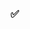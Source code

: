 
### ✅ **<script> 태그**

- 웹페이지에 스크립트 코드를 추가하기 위해 사용한다.
- src와 내부 코드는 동시에 사용될 수 없다.
- 스크립트를 별도의 파일에 작성하면 브라우저가 스크립트를 다운받아 [캐시(cache)](https://en.wikipedia.org/wiki/Web_cache)에 저장하기 때문에, 성능상의 이점이 있다.

### ✅ **기본 코드 구조**

```jsx
// 문(statement)
console.log("Hello, world");

// 1. 한 줄 주석
console.log("worldwide") // 2. 문 다음으로 이어지는 주석
/*
	3. 두 줄 주석
*/
```

- 서로 다은 문(statement)은 세미콜론(;)을 이용해서 구분한다.
- 코드의 가독성을 위해 줄바꿈을 한다.
- 줄바꿈이 있다면 세미콜론(;)은 생략 될 수 있다. 하지만 모든 상황에 적용될 수 없기 때문에 항상 작성하는 것을 권고한다.
- 코드의 설명이 필요할 땐 주석으로 작성할 수 있다.
- 두 줄 주석 안에 주석이 중첩으로 들어갈 수 없다.

### ✅ ”use strict”

- ECMAScript5(ES5)가 등장하기 전까지 있었던 javascript의 여러가지 불완전한 문법이 기존사이트에 영원히 박제되는 경우가 있었다.
- 해당사항을 극복하더라도, 호환성 문제를 해결하기위해 엄격모드에서만 해당 변경사항이 활성화 되도록 해놓았다.
- 'use strict' 는 최상단에 위치시켜야한다. 그리고 취소할 수 없다.
- 모던자바스크립트에는 class나 import등의 구조가 존재하는데, 이를 사용하면 자동으로 적용이 된다.

### ✅ 변수와 상수

**변수**

- 데이터를 저장할 때 사용하는 ‘이름이 붙은 저장소’이다.
- var, let, const 를 사용해서 선언한다.
- 변수 선언 규칙
    - 변수명은 주로 카멜표기법(camelCase)을 사용한다.
    - $, _ 기호를 사용할 수 있다.
    - 대소문자를 구별한다.
    - 비라틴계 언어도 변수명에 사용할 수 있다.(하지만 권장하지는 않음)
    - 예약어는 사용할 수 없다.
    - 변수명은 간결하고, 명확해야 한다. 변수가 담고있는 것이 무엇인지 잘 설명할 수 있어야 함.

<aside>
💡 **다양한 변수 표기법** 
- 카멜 표기법 : camelCase
- 파스칼 표기법 : PascalCase
- 스네이크 표기법 : snake_case
- 케밥 표기법 : kebab-case

</aside>

<aside>
💡 예약어는 자바스크립트에서 이미 사용되고 있는 단어들로 변수명을 만들 때 사용할 수 없다.

</aside>

- var : ES6 이전에 사용되던 변수 선언 키워드로 재선언이 가능하기 때문에 모던 자바스크립트에서는 사용되지 않는다.
- let, const. : ES6부터 사용되는 변수 선언 키워드로 재선언이 불가능하다.
    - let은 재할당이 가능하다.
    - const는 변하지 않는 **상수** 값을 선언할 때 사용, 재할당이 불가능하다.

<aside>
❓ 예상 질문

- Hoisting에 대해 var, let, const와의 차이점과 함께 설명해주세요
- TDZ는 무엇인가요?
</aside>

### ✅ 자료형

- number - 정수, 부동 소수점 등의 숫자를 나타낼때 사용한다.
- bigint - 길이 제약 없이 정수를 나타낼 수 있다.
- string - 빈 문자열이나 글자들로 이뤄진 문자열을 나타낼 때 사용한다.
- boolean - true, false를 나타낼 때 사용한다. ( Firefox, Chrome, Edge, Safari에서만 `BigInt`를 지원한다. IE에선 지원하지 않는다.)
- null - 알 수 없는 값을 나타낸다.
- undefined - 할당되지 않은 값을 나타낸다.
- object - 복잡한 데이터 구조를 만들 때 사용한다.
- symbol - 객체의 고유 식별자를 만들 때 사용한다.

- typeof 연산자는 피연산자의 자료형을 알려주는 연산자이다.

```jsx
const x = "Hello world"

typeof x; // string
typeof(x); // string
```

- null의 typeof 연산은 “object”인데, 이는 언어상의 오류입니다.

### ✅ 형 변환 - 원시형

함수와 연산자에 전달되는 값은 대부분 적절한 자료형으로 자동 변환된다. 이외에, 전달받은 값을 의도를 갖고 원하는 타입으로 변환(명시적 변환)해 주는 경우도 형 변환이라고 할 수 있습니다.

- 문자형으로 변환

```jsx
let value = true; // boolean 

value = String(value); //"true" -> string
```

- 숫자형으로 변환

```jsx
let value = true; // boolean

value = Number(value); // 1 -> number
```

- 불린형으로 변환

```jsx
let value = 0; // number

value = Boolean(value); // false -> boolean
```

### ✅ 상호작용

![스크린샷 2023-12-01 오전 10.56.33.png](https://prod-files-secure.s3.us-west-2.amazonaws.com/26404ebd-1ef1-45d7-b3f2-b2ac10f5d4d0/5f8eff39-2d88-478b-a1d6-74b716578e51/%E1%84%89%E1%85%B3%E1%84%8F%E1%85%B3%E1%84%85%E1%85%B5%E1%86%AB%E1%84%89%E1%85%A3%E1%86%BA_2023-12-01_%E1%84%8B%E1%85%A9%E1%84%8C%E1%85%A5%E1%86%AB_10.56.33.png)

```jsx
alert("Hello")
```

- **alert** : 이 함수가 실행되면 사용자가 ‘확인(ok)’를 누를 때까지 메세지를 보여주는 창이 계속 떠있게 됩니다.

![스크린샷 2023-12-01 오전 10.58.29.png](https://prod-files-secure.s3.us-west-2.amazonaws.com/26404ebd-1ef1-45d7-b3f2-b2ac10f5d4d0/536b0149-0872-4a86-a121-aa2ae824e3c9/%E1%84%89%E1%85%B3%E1%84%8F%E1%85%B3%E1%84%85%E1%85%B5%E1%86%AB%E1%84%89%E1%85%A3%E1%86%BA_2023-12-01_%E1%84%8B%E1%85%A9%E1%84%8C%E1%85%A5%E1%86%AB_10.58.29.png)

```jsx
//result = prompt(title, [default]);
let age = prompt('나이를 입력해주세요.', 100);
```

- **prompt** : 이 함수는 title, default 두 개의 인수를 받습니다. 사용자에게 텍스트를 입력하라는 메시지를 띄워줌과 동시에, 입력 필드를 함께 제공한다. 확인을 누르면 `prompt` 함수는 사용자가 입력한 문자열을 반환하고, 취소 또는 Esc를 누르면 `null`을 반환한다.
    - title : 사용자에게 보여줄 문자열
    - default : 입력필드의 초기값(선택값)

![스크린샷 2023-12-01 오전 11.02.23.png](https://prod-files-secure.s3.us-west-2.amazonaws.com/26404ebd-1ef1-45d7-b3f2-b2ac10f5d4d0/b893bf7c-9d8f-48e5-8f85-ff3e094cad1b/%E1%84%89%E1%85%B3%E1%84%8F%E1%85%B3%E1%84%85%E1%85%B5%E1%86%AB%E1%84%89%E1%85%A3%E1%86%BA_2023-12-01_%E1%84%8B%E1%85%A9%E1%84%8C%E1%85%A5%E1%86%AB_11.02.23.png)

```jsx
//result = confirm(question);
let isBoss = confirm("당신이 주인인가요?");
```

- **confirm** : 이 함수는 매개변수로 받은 question과 확인, 취소 버튼이 있는 모달 창을 보여준다.사용자가 확인 버튼을 누르면 `true`를, 취소 버튼이나 Esc를 누르면 `false`를 반환한다.

→ 세가지 상호작용들에는 2가지 제약사항이 있다.

1. 모달 창의 위치는 브라우저가 결정하는데, 대개 브라우저 중앙에 위치한다.
2. 모달 창의 모양은 브라우저마다 다르다. 개발자는 창의 모양을 수정할 수 없다.

### ✅ 기본 연산자와 수학

- **자바스크립트에서 연산시 자주 쓰이는 용어**
    - 단항 : 피연산자를 하나만 받는 연산자는 단항 연산자라고 부른다.
    - 이항 : 두 개의 피연산자를 받는 연산자는 이항 연산자라고 부른다.
    - 피연산자(=인수[argument]) : 연산자가 연산을 수행하는 대상이다. 5 * 2에는 왼쪽 피연산자(5)와 오른쪽 피연산자(2), 총 두개의 피연산자가 있다.
    
- **자바스크립트에서 지원하는 연산자**
    - 덧셈 연산자 `+`
    - 뺄셈 연산자 `-`
    - 곱셈 연산자 `*`
    - 나눗셈 연산자 `/`
    - 나머지 연산자 `%`
    - 거듭제곱 연산자 `**`

- **이항 연산자 `+`와 문자열 연결**
    
    `+`연산자는 대개 숫자를 더한 결과를 반환한다. 그런데 이항 연산자 `+` 의 피 연산자로 문자열이 전달되면 덧셈 연산자는 덧셈이 아닌 문자열을 연결한다. 
    
    ```jsx
    let s = "my" + "string"; // mystring
    ```
    
    따라서 피 연산자 중 하나라도 문자열이면 다른 하나도 문자열로 변환된다.
    
    ```jsx
    let plus = 1 + "2" // "12"
    ```
    
    첫 번째 피연산자가 문자열인지, 두 번째 피연산자가 문자열인지는 중요하지 않다. 피연산자 중 어느 하나가 문자열이면 다른 하나도 문자열로 변환됨.연산은 왼쪽에서 오른쪽으로 순차적으로 진행되기 때문에 두 개의 숫자 뒤에 문자열이 오는 경우, 숫자가 먼저 더해지고, 그 후 더해진 숫자와 문자열과의 병합이 일어난다.
    
    ```jsx
    alert(2 + 2 + '1' ); // '221'이 아니라 '41'이 출력
    ```
    
    `-`,`/` 연산자는 숫자형으로 변환되는 것과 대조됩니다.
    
    ```jsx
    alert( 6 - '2' ); // 4, '2'를 숫자로 바꾼 후 연산이 진행
    alert( '6' / '2' ); // 3, 두 피연산자가 숫자로 바뀐 후 연산이 진행
    ```
    
- **단항 연산자 `+` 와 숫자형으로의 변환 (Number)**
    
    숫자에 단항 덧셈 연산자를 붙이면 이 연산자는 아무런 동작도 하지 않는다. 하지만 숫자가 아닌 경우엔 숫자형으로 변환이 일어난다.
    
    ```jsx
    let apples = "2";
    let oranges = "3";
    
    // 이항 덧셈 연산자가 적용되기 전에, 두 피연산자는 숫자형으로 변환된다.
    alert( +apples + +oranges ); // 5
    ```
    

- **연산자 우선순위**
    
    
    | 순위 | 기능 | 연산자 |
    | --- | --- | --- |
    | 1 | 괄호 | () |
    | 2 | 증간/논리 연산자 | ++, -- , ! |
    | 3 | 산술 연산자 | *, /, % |
    | 4 | 산술 연산자  | +, - |
    | 5 | 비교 연산자 | <, <=,>, => |
    | 6 | 비교 연산자 | ==, ===, !=, !== |
    | 7 | 논리 연산자 | && |
    | 8 | 논리연산자 | || |
    | 9 | 대입연산자 | =, +=, -=, *=, /=, %= |

/표

- **할당 연산자**
    
    할당 연산자는 `=` 변수에 값을 할당할 때 사용하는 연산자이다. 
    
    - 값을 반환
    
    ```jsx
    a = b + 1; // a에 b + 1 값이 할당되고 그 값을 반환
    ```
    
    - 할당 연산자 체이닝
    
    ```jsx
    a = b = c = 2 + 2 // 우측 부터 평가되어 모든 변수에 같은 값이 할당
    ```
    
    - 복합 할당 연산자
    
    ```jsx
    n += 5;
    n *= 4; // 변수에 연산을 적용하고 그 결과를 같은 변수에 저장하는 과정을 간소화할 수 있다.
    ```
    

- **비트 연산자**
    
    인수를 32비트 정수로 변환하여 이진 연산을 수행합니다. 
    
    - 비트 AND ( `&` )
    - 비트 OR ( `|` )
    - 비트 XOR ( `^` )
    - 비트 NOT ( `~` )
    - 왼쪽 시프트(LEFT SHIFT) ( `<<` )
    - 오른쪽 시프트(RIGHT SHIFT) ( `>>` )
    - 부호 없는 오른쪽 시프트(ZERO-FILL RIGHT SHIFT) ( `>>>` )

- **쉼표 연산자**
    
    코드를 짧게 쓰려는 의도로 가끔 사용됩니다. 쉼표 연산자는 `,` 여러 표현식을 코드 한 줄에서 평가할 수 있게 해준다. 이때 표현식 각각이 모두 평가되지만, 마지막 표현식의 결과만 반환된다.
    
    ```jsx
    let a = (1 + 2, 3 + 4);
    
    alert( a ); // 7 (3 + 4의 결과)
    ```
    
- **비교 연산자**
    
    비교 연산자는 불린값을 반환합니다.
    
    - 문자열 비교 : 사전 순으로 문자열을 비교하며, 문자열을 구성하는 문자 하나하나를 비교해가면 문자열을 비교한다.
    
    ```jsx
    alert( 'Z' > 'A' ); // true
    alert( 'Glow' > 'Glee' ); // true
    alert( 'Bee' > 'Be' ); // true
    ```
    
    - 다른 형을 가진 값 간의 비교
    
    ```jsx
    //비교하려는 값의 자료형이 다르면 자바스크립트는 이 값들을 숫자형으로 바꿉니다.
    alert( '2' > 1 ); // true, 문자열 '2'가 숫자 2로 변환된 후 비교가 진행됩니다.
    alert( '01' == 1 ); // true, 문자열 '01'이 숫자 1로 변환된 후 비교가 진행됩니다.
    
    //불린값의 경우 true는 1, false는 0으로 변환된 후 비교가 이뤄집니다.
    alert( true == 1 ); // true
    alert( false == 0 ); // true
    ```
    

- **일치 연산자**
    - **동등 연산자** `==` 는 값이 일치하면 true를 반환한다.
    
    ```jsx
    alert(0 == false); // true
    ```
    
    - **일치 연산자** `===` 는 값과 타입도 일치해야 true를 반환한다.
    
    ```jsx
    alert(0 === false); // false
    ```
    
    → 일치 연산자 `===`가 동등 연산자 `==`의 엄격한 버전인 것처럼 ‘불일치’ 연산자 `!==`는 부등 연산자 `!=`의 엄격한 버전이다. 일치 연산자는 동등 연산자보다 한 글자 더 길긴 하지만 비교 결과가 명확하기 때문에 에러가 발생할 확률을 줄여줌.
    
- **null과 undefined**
    - `null`과 `undefined`는 동등 비교(`==`) 시 서로 같지만 일치하지는(`===`) 않다.
    - `null`이나 `undefined`가 될 확률이 있는 변수가 `>` 또는 `<`의 피연산자로 올 때는`null`, `undefined` 여부를 확인하는 코드를 따로 추가하는 것을 권장한다.
    
- **논리 연산자**
    - **|| (or) 연산자** : 두 값 중 하나라고 truthy이면 true를 반환한다. 숫자 1은 true, 0은 false로 간주한다. 여러 값중 처번째 truthy 값을 반환, 모두 falsy면 마지막 값을 반환
    
    ```jsx
    result = a || b;
    ```
    
    - **&&(and) 연산자** : 모든 값이 truthy일 때 true를 반환한다. 여러 값 중 첫 번째 falsy 값을 반환, 모두 truthy면 마지막 값을 반환. &&의 우선순위가 ||보다 높음.
    
    ```jsx
    result = a && b;
    ```
    
    - **! (NOT) 연산자**: 피연산자를 불린형으로 변환 후 그 역을 반환한다. !!를 사용하여 값을 불린형으로 명시적 변환 가능. NOT 연산자의 우선순위가 가장 높음.
    
    ```jsx
    result = !value;
    ```
    
    - **단락 평가**: OR(||)는 첫 번째 truthy를 만나면 나머지 값 평가를 멈춤 (단락). AND(&&)는 첫 번째 falsy를 만나면 평가를 멈춤.
    - **논리 연산자 활용**: 논리 연산자는 불린형 뿐 아니라 다양한 타입의 값 처리 가능. 예를 들어, OR(||)로 여러 값 중 첫 번째 truthy 값 선택 가능.

<aside>
❓ 예상 질문
- JavaScript에서 **`==`**와 **`===`** 연산자의 차이점은 무엇이며, 어떤 상황에서 각각을 사용하는 것이 좋은가요?
- **`!`** 연산자의 역할은 무엇이며, JavaScript에서 어떤 상황에서 **`!!`**를 사용하나요? **`!!`**의 사용 예시를 들어 설명해 주세요.

</aside>

- ****nullish 병합 연산자 '??'****
    
    nullish 병합 연산자(nullish coalescing operator) `??`를 사용하면 짧은 문법으로 여러 피연산자 중 그 값이 ‘확정되어있는’ 변수를 찾을 수 있다.
    
    ```jsx
    a ?? b;
    // `a`가 `null`도 아니고 `undefined`도 아니면 `a`
    // 그 외의 경우는 `b`
    
    // 예시
    let firstName = null;
    let lastName = null;
    let nickName = "바이올렛";
    
    // null이나 undefined가 아닌 첫 번째 피연산자
    alert(firstName ?? lastName ?? nickName ?? "익명의 사용자"); // 바이올렛
    ```
    
    → `??`의 연산자 우선 순위가 낮기 때문에 괄호 없이 `??`를 `||`나 `&&`와 함께 사용하는 것은 예상치 못한 결과를 반환할 수 있다.
    
- **?? 와 || 의 차이**
    - `||`는 첫 번째 *truthy* 값을 반환합니다.
    - `??`는 첫 번째 *정의된(defined)* 값을 반환합니다.
    

### ✅ 조건문

- **if와 ?를 사용한 조건처리**
    
    조건에 따라 다른 처리를 해야할 때 `if`나 `?`를 사용한다.
    
    - if문 : if(…)문은 괄호 안에 들어가는 조건문의 결과가 true이면 코드 블록이 실행된다.
    
    ```jsx
    if(1 == true){
    	alert("조건문 통과");
    }
    ```
    
    - else절 : if문엔 else절을 붙일 수 있다. else 뒤에 이어지는 코드 블록은 조건이 거짓일 때 실행된다.
    
    ```jsx
    if(0 == true){
    	alert("조건문 통과");
    } else {
    	alert("조건문 탈락");
    }
    ```
    
    - else if : 여러개의 조건을 처리해야할 때 조건을 추가할 수 있다.
    
    ```jsx
    if( age < 8 ){
    	alert("유딩입니다");
    } else if( 8 <= age < 15){
    	alert("초딩입니다");
    } else if( 15 <= age < 17){
    	alert("중딩입니다");
    } else if( 17 <= age < 19){
    	alert("고딩입니다");
    } else {
    	alert("성인입니다");
    }
    ```
    

- **조건부 연산자 ?**
    
    물음표 연산자라고도 불리는 조건부 연산자를 사용하면 더 짧고 간결하게 코드를 작성할 수 있다. 피연산자가 세 개이기 때문에 삼항 연산자라고도 한다.
    
    ```jsx
    let result = condition ? value1 : value2; 
    // condition이 true이면 value1이 반환되고 false면 value2가 반환된다.
    ```
    
    - 다중 ?
    
    ```jsx
    let message = (age < 3) ? '아기야 안녕?' :
      (age < 18) ? '안녕!' :
      (age < 100) ? '환영합니다!' :
      '나이가 아주 많으시거나, 나이가 아닌 값을 입력 하셨군요!';
    ```
    
- **switch문**
    
    복수의 if 조건문은 switch문으로 바꿀 수 있다. switch문은 하나 이상의 case문으로 구성된다. 
    
    대개 default문도 있지만 필수는 아니다. 
    
    switch문은 동등연산자(==)가 아닌, 일치연산자(===)로 비교한다.
    
    ```jsx
    switch(value){
    	case fruits : 
    		alert('B코너에 있습니다.');
    		break;
    	case vegetable : 
    		alert('B코너에 있습니다.');
    		break;
    	case meat : 
    		alert('C코너에 있습니다.');
    		break;
    	case fish : 
    		alert('A코너에 있습니다.');
    		break;
    	default:
        alert( "어떤 값인지 파악이 되지 않습니다." );
    }
    ```
    
    - 여러개의 case문 묶기 : 코드가 같은 case문은 묶을 수 있다.
    
    ```jsx
    switch(value){
    	case  fruits : // 두 case문을 묶음
    	case vegetable : 
    		alert('B코너에 있습니다.');
    		break;
    	case meat : 
    		alert('C코너에 있습니다.');
    		break;
    	case fish : 
    		alert('A코너에 있습니다.');
    		break;
    	default:
        alert( "어떤 값인지 파악이 되지 않습니다." );
    }
    ```
    

### ✅ 반복문

- **while 반복문**
    
    `condition`(조건)이 truthy 이면 반복문 본문의 `코드`가 실행된다. 반복문 본문이 한 번 실행되는 것을 *반복(iteration, 이터레이션)* 이라고 한다.
    
    ```jsx
    while (condition) {
      // 코드
      // '반복문 본문(body)'이라 불림
    }
    
    //예시
    let i = 3;
    while (i) { // i가 0이 되면 조건이 falsy가 되므로 반복문이 멈춥니다.
      alert( i );
      i--;
    }
    
    // 본문이 한줄이면 중괄호를 생략할 수 있다.
    let i = 3;
    while (i) alert(i--);
    ```
    
    - **do…while 반복문**
        
        `do..while` 문법을 사용하면 `condition`을 반복문 본문 *아래*로 옮길 수 있다. 이때 본문이 먼저 실행되고, 조건을 확인한 후 조건이 truthy인 동안엔 본문이 계속 실행된다.
        
    
    ```jsx
    do {
      // 반복문 본문
    } while (condition);
    ```
    

- **for 반복문**
    
    ```jsx
    for (begin; condition; step) {
      // ... 반복문 본문(body) ... 
    }
    
    // begin, step 생략 가능
    let i = 0;
    
    for (; i < 3;) {
      alert( i++ );
    }
    ```
    
    - begin : 반복문에 진입할 때 단 한 번 실행됩니다.
    - condition : 반복마다 해당 조건이 확인됩니다. false이면 반복문을 멈춥니다.
    - body : condition이 truthy일 동안 계속해서 실행됩니다.
    - step : 각 반복의 body가 실행된 이후에 실행됩니다.

- **break : 반복문 빠져나오기**
    
    대개는 반복문의 조건이 falsy가 되면 반복문이 종료된다. 그런데 특별한 지시자인 `break`를 사용하면 언제든 원하는 때에 반복문을 빠져나올 수 있다.
    
    ```jsx
    let sum = 0;
    
    while (true) {
      let value = +prompt("숫자를 입력하세요.", '');
      if (!value) break; // (*)
      sum += value;
    }
    ```
    

- **continue : 다음 반복문 넘어가기**
    
     `continue`는 전체 반복문을 멈추지 않는다. 대신에 현재 실행 중인 이터레이션을 멈추고 반복문이 다음 이터레이션을 강제로 실행함(조건을 통과할 때). `continue`는 현재 반복을 종료시키고 다음 반복으로 넘어가고 싶을 때 사용할 수 있다.
    
    ```jsx
    for (let i = 0; i < 10; i++) {
      // 조건이 참이라면 남아있는 본문은 실행되지 않습니다.
      if (i % 2 == 0) continue;
      alert(i); // 1, 3, 5, 7, 9가 차례대로 출력됨
    }
    ```
    
- **break/continue와 레이블**
    
    여러 개의 중첩 반복문을 한번에 빠져나와야할 때 레이블을 사용한다.
    
    ```jsx
    outer: for (let i = 0; i < 3; i++) {
    
      for (let j = 0; j < 3; j++) {
        let input = prompt(`(${i},${j})의 값`, '');
        // 사용자가 아무것도 입력하지 않거나 Cancel 버튼을 누르면 두 반복문 모두를 빠져나옵니다.
        if (!input) break outer; // (*)
        // 입력받은 값을 가지고 무언가를 함
      }
    }
    alert('완료!');
    ```
    

<aside>
❓ 예상 질문
- while 과 for 반복문의 차이점은 무엇인가요? 각각의 반복문은 어떤 상황에서 적합한가요?

</aside>

### ✅ 함수

- **함수 선언**:
    
    `function` 키워드를 사용해 함수 생성. 
    
    `function` 키워드, *함수 이름*, 괄호로 둘러싼 매개변수를 차례로 써주면 함수를 선언할 수 있습니다. 위 함수에는 매개변수가 없는데, 만약 매개변수가 여러 개 있다면 각 매개변수를 콤마로 구분해 줍니다. 이어서 함수를 구성하는 코드의 모임인 '함수 본문(body)'을 중괄호로 감싸 붙여줍시다.
    
    ```jsx
    function showMessage(parameter1, parameter2, ... parameterN) {
      alert( '안녕하세요!' );
    }
    
    // 함수 호출
    showMessage();
    showMessage();
    ```
    
- **지역 변수**:
    
    함수 내에서 선언된 변수는 해당 함수 내에서만 접근 가능.
    
    ```jsx
    function showMessage() {
      let message = "안녕하세요!"; // 지역 변수
      alert( message );
    }
    
    showMessage(); // 안녕하세요!
    
    // ReferenceError: message is not defined 
    //(message는 함수 내 지역 변수이기 때문에 에러가 발생합니다.)
    alert( message );
    ```
    
- **외부 변수** : 함수는 외부 변수에 접근하고 수정할 수 있음.
    
    ** 전역 변수 : 외부 변수처럼 함수 외부에 선언된 변수, 모든 함수에서 접근 가능. 변수는 연관되는 함수 내에 선언하고, 전역 변수는 되도록 사용하지 않는 것이 좋다. 하지만 프로젝트에 따라서 적절히 사용 가능.
    
    ```jsx
    let userName = 'John';
    
    function showMessage() {
      let message = 'Hello, ' + userName;
      alert(message);
    }
    
    showMessage(); // Hello, John
    ```
    

- **매개변수**: 함수에 전달된 데이터를 처리하는 변수.
    
    ```jsx
    function showMessage(from, text) { // 인자: from, text
      alert(from + ': ' + text);
    }
    
    showMessage('Ann', 'Hello!'); // Ann: Hello! (*)
    showMessage('Ann', "What's up?"); // Ann: What's up? (**)
    ```
    
    - **기본값**: 함수 호출 시 매개변수에 인수를 전달하지 않으면 그 값은 `undefined`가 된다. `undefined`가 되면 안되는 경우에 매개변수에 기본값 할당 가능.
    - **반환 값**: `return` 지시자로 함수 실행 결과 반환.
- **함수 이름짓기**: 함수 이름은 주로 동사, 함수가 수행하는 동작을 설명해야 함.
- **함수의 목적**: 함수는 하나의 동작만 수행해야 함, 중복 코드 방지 및 코드 정리에 유용. 지명한 이름과 단일 기능으로 코드 가독성 향상.

### 질문 받음

1. 데이터 형변환에 대해서 설명해주세요.
2. 변수 선언, 초기화, 할당에 대해서 설명해주세요.
3. 일치, 동등 연산자에 대해서 설명해주세요.
4. for와 map의 차이점을 선언적이라는 키워드와 함께 설명해주세요.
